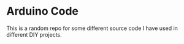 # Arduino Code

This is a random repo for some different source code I have used in different DIY projects.

